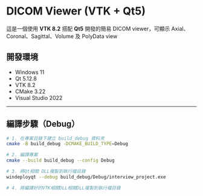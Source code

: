 # DICOM Viewer (VTK + Qt5)

這是一個使用 **VTK 8.2** 搭配 **Qt5** 開發的簡易 DICOM viewer，可顯示 Axial、Coronal、Sagittal、Volume 及 PolyData view

## 開發環境

- Windows 11
- Qt 5.12.8
- VTK 8.2
- CMake 3.22
- Visual Studio 2022

---

## 編譯步驟（Debug）

```bash
# 1. 在專案目錄下建立 build_debug 資料夾
cmake -B build_debug -DCMAKE_BUILD_TYPE=Debug

# 2. 編譯專案
cmake --build build_debug --config Debug

# 3. 將Qt相關 DLL複製到執行檔目錄
windeployqt --debug build_debug/Debug/interview_project.exe

# 4. 將編譯好的VTK相關DLL相關DLL複製到執行檔目錄